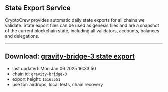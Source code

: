 ## State Export Service
CryptoCrew provides automatic daily state exports for all chains we validate. State export files can be used as genesis files and are a snapshot of the current blockchain state, including all validators, accounts, balances and delegations.

---
**Download: [gravity-bridge-3 state export](https://dl-eu2.ccvalidators.com/SERVICE/gravitybridge/gravity-bridge-3_export_15163551.json)**
---

- last updated: Mon Jan 06 2025 16:33:50
- chain id: `gravity-bridge-3`
- export height: `15163551`
- use for: airdrops, local tests, chain recovery
